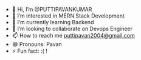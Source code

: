  - 👋 Hi, I’m @PUTTIPAVANKUMAR
- 👀 I’m interested in MERN Stack Development
- 🌱 I’m currently learning Backend
- 💞️ I’m looking to collaborate on Devops Engineer
- 📫 How to reach me  puttipavan2004@gmail.com 
- 😄 Pronouns:  Pavan
- ⚡ Fun fact: :( !

<!---
PUTTIPAVANKUMAR/PUTTIPAVANKUMAR is a ✨ special ✨ repository because its `README.md` (this file) appears on your GitHub profile.
You can click the Preview link to take a look at your changes.
--->

